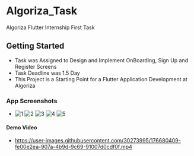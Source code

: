 # Algoriza_Task
 Algoriza Flutter Internship First Task

## Getting Started
  - Task was Assigned to Design and Implement OnBoarding, Sign Up and Register Screens
  - Task Deadline was 1.5 Day
  - This Project is a Starting Point for a Flutter Application Development at Algoriza

### App Screenshots
  - ![1](https://user-images.githubusercontent.com/30273995/176678108-d4686ed8-aa20-486d-b9db-239db583412e.jpeg)
    ![2](https://user-images.githubusercontent.com/30273995/176678138-b56507d9-1cf9-4e15-9140-9c0f280d093d.jpeg)
    ![3](https://user-images.githubusercontent.com/30273995/176678149-2931660b-167c-4876-91b2-16c18ca54b9a.jpeg)
    ![4](https://user-images.githubusercontent.com/30273995/176678164-e622dc5c-7c0f-4f5e-b46f-8a7c0fd84e3a.jpeg)
    ![5](https://user-images.githubusercontent.com/30273995/176678172-275453c5-876d-4c01-aef4-06c814dfbf3e.jpeg)
    
#### Demo Video
  - https://user-images.githubusercontent.com/30273995/176680409-fe00e2ea-907a-4b9d-9c69-91007d0cdf0f.mp4

